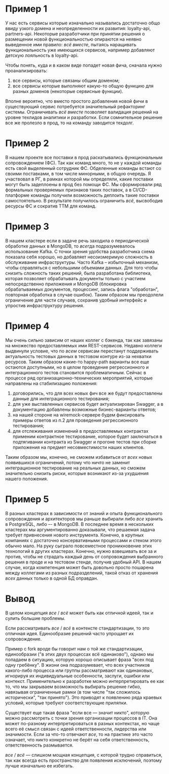 # Пример 1

У нас есть сервисы которые изначально назывались достаточно общо ввиду узкого домена и неопределенности их развития: loyalty-api, partners-api. Некоторые разработчики при принятии решения о размещении новой функциональностью опираются на неявно выведенное ими правило: _всё вместе_, пытаясь наращивать функциональность уже имеющихся сервисов, например добавляют детскую лояльность в loyalty-api.

Чтобы понять, куда и в каком виде попадет новая фича, сначала нужно проанализировать:
1) все сервисы, которые связаны общим доменом;
2) все сервисы которые выполняют какую-то общую функцию для разных доменов (некоторые сервисные функции).

Вполне вероятно, что вместо простого добавления новой фичи в существующий сервис потребуется значительный рефакторинг системы. Ограничивать _всё вместе_ позволяет валидация решений на уровне техлидов аналитики и разработки. Если сомнительное решение все же пролезло в прод, то на команду заводится техдолг.

# Пример 2

В нашем проекте все поставки в прод раскатывались функциональным сопровождением (ФС). Так как команд много, то не у каждой команды есть свой выделенный сотрудник ФС. Обделенные команды встают со своими поставками, в том числе минорными, в общую очередь. Я участвовал в РГ, в рамках которой мы определяли, какие поставки могут быть задеплоены в прод без помощи ФС. Мы сформировали ряд формальных проверяемых признаков таких поставок, а в CI/CD-платформе команды получили возможность деплоить такие поставки самостоятельно. В результате получилось ограничить _всё_, высвободив ресурсы ФС и сократив TTM для команд.

# Пример 3

В нашем кластере если в задаче речь заходила о периодической обработке данных в MongoDB, то *все*гда подразумевалось использование Kafka. С точки зрения удобства разработчика схема показала себя хорошо, но добавляет несоизмеримую сложность в обслуживание инфраструктуры. Часто Kafka – избыточный механизм, чтобы справляться с небольшими объемами данных. Для того чтобы снизить сложность таких решений, была разработана библиотека, которая позволяет обрабатывать документы только с участием непосредственно приложения и MongoDB (блокировка обрабатываемых документов, процессинг, запись флага "обработан", повторная обработка в случае ошибок). Таким образом мы преодолели ограничение для части случаев, сохранив удобный интерфейс и упростив инфраструктуру решения.

# Пример 4

Мы очень сильно зависим от наших коллег с бэкенда, так как завязаны на множество предоставляемых ими REST-сервисов. Недавно коллеги выдвинули условие, что по _всем_ сервисам перестанут поддерживать актуальность тестовых данных в тестовом контуре из-за нехватки ресурсов. Таким образом какие-то happy-path варианты все еще остаются доступными, но в целом проведение регрессионного и интеграционного тестов становится проблематичным. Сейчас в процессе ряд организационно-технических мероприятий, которые направлены на стабилизацию положения:
1) договорились, что для всех новых фич все же будут предоставлены данные для интеграционного тестирования;
2) для уже выставленных сервисов будет актуализирован Swagger, а в документацию добавлены возможные бизнес-варианты ответов;
3) на нашей стороне на wiremock-сервере будем фиксировать примеры ответов из п.2 для проведения регрессионного тестирования;
4) для отслеживания изменений в предоставляемых контрактах применим контрактное тестирование, которое будет заключаться в подтягивании контракта из Swagger и прогоне тестов при сборке приложения на предмет несовместимости наших клиентов.

Таким образом мы, конечно, не сможем избавиться от _всех_ новых появившихся ограничений, потому что ничто не заменит интеграционное тестирование на реальных данных, но сможем значительно снизить риски, которые возникают из-за ухудшения нашего положения.

# Пример 5

В разных кластерах в зависимости от знаний и опыта функционального сопровождения и архитекторов мы раньше выбирали либо _все_ хранить в PostgreSQL, либо –- в MongoDB. В последнее время в нескольких кластерах мы аргументированно доказывали, что решаемая задача требует привнесения нового инструмента. Конечно, в крупных компаниях с достаточно консервативными процессами и стеком этого обычно мало. На руку сыграло повсеместное проникновение этих технологий в других кластерах. Конечно, нужно взвешивать все за и против, чтобы не страдать каждый день от сопровождения выбранного решения в проде и на тестовом стенде, получив удобный API. В нашем случае, когда компетенция может быть довольно просто пошарена между коллегами из разных подразделений, такой отказ от хранения _всех_ данных только в одной БД оправдан.

# Вывод

В целом концепция _все_ / _всё_ может быть как отличной идеей, так и сулить большие проблемы.

Если рассматривать _все_ / _всё_ в контексте стандартизации, то это отличная идея. Единообразие решений часто упрощает их сопровождение.

Пример с fork вроде бы говорит нам о той же стандартизации, единообразии ("в этих двух процессах всё одинаково"), однако мы попадаем в ситуацию, которую хорошо описывает фраза "всех под одну гребёнку". В жизни она подразумевает, что всех участников какого-либо процесса или группы рассматривают как одинаковых, игнорируя их индивидуальные особенности, заслуги, ошибки или контекст. Применительно к разработке можно интерпретировать ее как то, что мы закрываем возможность выбирать решение гибко, навязывая ограниченные рамки (в том числе "так сложилось исторически", "так принято"). Это приводят к появлению ряда краевых условий, которые требуют соответствующие приляпки.

Существует еще такая фраза "если все — значит никто", которую можно рассмотреть с точки зрения организации процессов в IT. Она может по-разному интерпретироваться в разных контекстах, но чаще всего её смысл связан с идеей ответственности, лидерства или значимости. Если за что-то отвечают _все_, то на практике это часто означает, что никто конкретно не берёт на себя ответственность, ответственность размывается.

_все_ / _всё_ — слишком мощная концепция, с которой трудно справиться, так как всегда есть пространство для появления исключений, поэтому лучше изначально ее избегать.